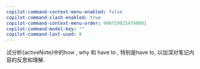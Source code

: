 ```yaml
---
copilot-command-context-menu-enabled: false
copilot-command-slash-enabled: true
copilot-command-context-menu-order: 9007199254740991
copilot-command-model-key: ""
copilot-command-last-used: 0
---
```

试分析{activeNote}中的how , why 和 have to , 特别是have to, 以加深对笔记内容的反思和理解.